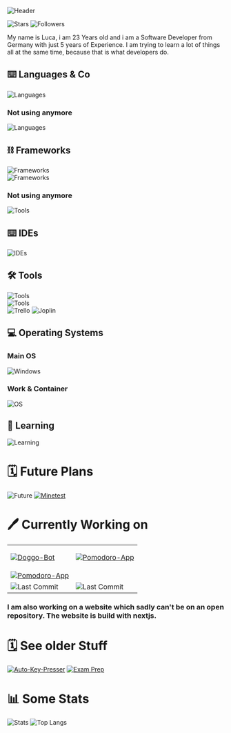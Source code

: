 ![Header](https://capsule-render.vercel.app/api?type=waving&color=0:FDE767,100:D04848&height=150&section=header&text=Hi%20I'm%20Lakay&fontColor=DCF2F1&stroke=000000&strokeWidth=2)

![Stars](https://img.shields.io/github/stars/lakayftw?style=for-the-badge)
![Followers](https://img.shields.io/github/followers/lakayftw?style=for-the-badge)

My name is Luca, i am 23 Years old and i am a Software Developer from Germany with just 5 years of Experience. I am trying to learn a lot of things all at the same time, because that is what developers do.


## ⌨️ Languages & Co
![Languages](https://go-skill-icons.vercel.app/api/icons?i=js,html,css,php,twig&titles=true)

### Not using anymore
![Languages](https://go-skill-icons.vercel.app/api/icons?i=cs)


## ⛓ Frameworks
![Frameworks](https://go-skill-icons.vercel.app/api/icons?i=react,next,nodejs,net,discordjs)   
![Frameworks](https://go-skill-icons.vercel.app/api/icons?i=tailwind,symfony)

### Not using anymore
![Tools](https://go-skill-icons.vercel.app/api/icons?i=blazor)



## ⌨️ IDEs
![IDEs](https://go-skill-icons.vercel.app/api/icons?i=vscode,visualstudio)

## 🛠️ Tools
![Tools](https://go-skill-icons.vercel.app/api/icons?i=github,git,docker,proxmox)   
![Tools](https://go-skill-icons.vercel.app/api/icons?i=npm,bash,neovim,md,notion)   
![Trello](https://img.shields.io/badge/Trello-0052CC?style=for-the-badge&logo=trello&logoColor=white)
![Joplin](https://img.shields.io/badge/Joplin-1071D3?style=for-the-badge&logo=joplin&logoColor=white)   

## 💻 Operating Systems
### Main OS
![Windows](https://go-skill-icons.vercel.app/api/icons?i=windows)
### Work & Container
![OS](https://go-skill-icons.vercel.app/api/icons?i=debian,ubuntu)

## 🔭 Learning
![Learning](https://go-skill-icons.vercel.app/api/icons?i=java,ts,python,flutter,remix)

# 🗓️ Future Plans
![Future](https://go-skill-icons.vercel.app/api/icons?i=c,cpp,godot,lua,blender)
[![Minetest](https://img.shields.io/badge/Minetest-53AC56?style=for-the-badge&logo=Minetest&logoColor=white)](https://www.minetest.net/)


# 🖊️ Currently Working on

<table>
  <tr>
    <td>

[![Doggo-Bot](https://github-readme-stats.vercel.app/api/pin/?username=lakayftw&repo=doggo-bot&theme=tokyonight)](https://github.com/LakayFTW/Doggo-Bot)
		</td>
		<td>
[![Pomodoro-App](https://github-readme-stats.vercel.app/api/pin/?username=lakayftw&repo=pomodoro-remix&theme=tokyonight)](https://github.com/LakayFTW/pomodoro-remix)
		</td>
	</tr>
        <tr>
	 <td>
[![Pomodoro-App](https://github-readme-stats.vercel.app/api/pin/?username=lakayftw&repo=tabliss-css&theme=tokyonight)](https://github.com/LakayFTW/tabliss-css)
  	 </td>
	</tr>
	<tr>
	  <td>
![Last Commit](https://img.shields.io/github/last-commit/LakayFTW/Doggo-Bot?style=for-the-badge&color=blue)
		</td>
		<td>
![Last Commit](https://img.shields.io/github/last-commit/LakayFTW/pomodoro-remix?style=for-the-badge&color=blue)
		</td>
	</tr>
</table>

### I am also working on a website which sadly can't be on an open repository. The website is build with nextjs.

# 🗓️ See older Stuff
[![Auto-Key-Presser](https://github-readme-stats.vercel.app/api/pin/?username=lakayftw&repo=auto-presser&theme=tokyonight)](https://github.com/LakayFTW/auto-presser)
[![Exam Prep](https://github-readme-stats.vercel.app/api/pin/?username=lakayftw&repo=exam-prep-fiae-2023&theme=tokyonight)](https://github.com/LakayFTW/exam-prep-fiae-2023)

# 📊 Some Stats
![Stats](https://github-readme-stats.vercel.app/api?username=lakayftw&show_icons=true&theme=tokyonight&rank_icon=github)
![Top Langs](https://github-readme-stats.vercel.app/api/top-langs/?username=lakayftw&layout=donut&theme=tokyonight)
